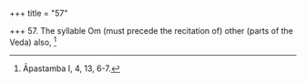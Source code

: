 +++
title = "57"

+++
57. The syllable Om (must precede the recitation of) other (parts of the Veda) also, [^48] 


[^48]:  Āpastamba I, 4, 13, 6-7.
